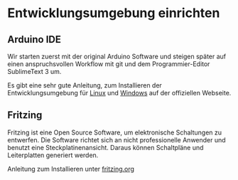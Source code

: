 # Entwicklungsumgebung einrichten
## Arduino IDE
Wir starten zuerst mit der original Arduino Software und steigen später auf einen anspruchsvollen Workflow mit git und dem Programmier-Editor SublimeText 3 um.

Es gibt eine sehr gute Anleitung, zum Installieren der Entwicklungsumgebung für [Linux](https://www.arduino.cc/en/Guide/Linux) und [Windows](https://www.arduino.cc/en/Guide/Windows) auf der offiziellen Webseite.

## Fritzing

Fritzing ist eine Open Source Software, um elektronische Schaltungen zu entwerfen. Die Software richtet sich an nicht professionelle Anwender und benutzt eine Steckplatinenansicht. Daraus können Schaltpläne und Leiterplatten generiert werden.

Anleitung zum Installieren unter [fritzing.org](http://fritzing.org/download/)
